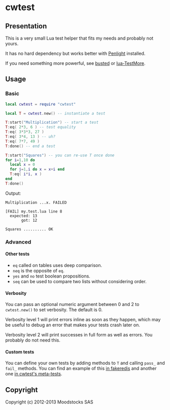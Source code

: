 # cwtest

## Presentation

This is a very small Lua test helper that fits my needs and probably not yours.

It has no hard dependency but works better with
[Penlight](http://stevedonovan.github.com/Penlight/) installed.

If you need something more powerful, see
[busted](http://olivinelabs.com/busted/) or
[lua-TestMore](http://fperrad.github.com/lua-TestMore/).

## Usage

### Basic

```lua
local cwtest = require "cwtest"

local T = cwtest.new() -- instantiate a test

T:start("Multiplication") -- start a test
T:eq( 2*3, 6 ) -- test equality
T:eq( 3*3*3, 27 )
T:eq( 3*4, 13 ) -- uh?
T:eq( 7*7, 49 )
T:done() -- end a test

T:start("Squares") -- you can re-use T once done
for i=1,10 do
  local x = 0
  for j=1,i do x = x+i end
  T:eq( i*i, x )
end
T:done()
```

Output:

```
Multiplication ...x. FAILED

[FAIL] my.test.lua line 8
  expected: 13
       got: 12

Squares .......... OK
```

### Advanced

#### Other tests

- `eq` called on tables uses deep comparison.
- `neq` is the opposite of `eq`.
- `yes` and `no` test boolean propositions.
- `seq` can be used to compare two lists without considering order.

#### Verbosity

You can pass an optional numeric argument between 0 and 2 to `cwtest.new()` to set verbosity. The default is 0.

Verbosity level 1 will print errors inline as soon as they happen, which may be useful to debug an error that makes your tests crash later on.

Verbosity level 2 will print successes in full form as well as errors. You probably do not need this.

#### Custom tests

You can define your own tests by adding methods to `T` and calling
`pass_` and `fail_` methods.
You can find an example of this
[in fakeredis](https://github.com/catwell/cw-lua/blob/0503a0cbda94ac006485eb16daf55ceb030408da/fakeredis/fakeredis.test.lua#L7) and another one [in cwtest's meta-tests](https://github.com/catwell/cwtest/blob/727e8b0bb0058916966e4b7f14c37dc7779eb0c9/cwtest.test.lua#L26).

## Copyright

Copyright (c) 2012-2013 Moodstocks SAS

